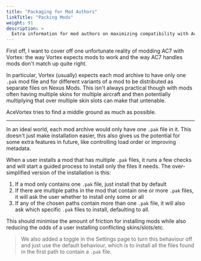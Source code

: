 ```yaml
---
title: "Packaging for Mod Authors"
linkTitle: "Packing Mods"
weight: 91
description: >
  Extra information for mod authors on maximizing compatibility with AceVortex
---
```


First off, I want to cover off one unfortunate reality of modding AC7 with Vortex: the way Vortex expects mods to work and the way AC7 handles mods don't match up quite right.

In particular, Vortex (usually) expects each mod archive to have only one `.pak` mod file and for different variants of a mod to be distributed as separate files on Nexus Mods. This isn't always practical though with mods often having multiple skins for multiple aircraft and then potentially multiplying that over multiple skin slots can make that untenable.

AceVortex tries to find a middle ground as much as possible.

---

In an ideal world, each mod archive would only have one `.pak` file in it. This doesn't just make installation easier, this also gives us the potential for some extra features in future, like controlling load order or improving metadata.

When a user installs a mod that has multiple `.pak` files, it runs a few checks and will start a guided process to install only the files it needs. The over-simplified version of the  installation is this:

1. If a mod only contains one `.pak` file, just install that by default
1. If there are multiple paths in the mod that contain one or more `.pak` files, it will ask the user whether to install only some or all
1. If any of the chosen paths contain more than one `.pak` file, it will also ask which specific `.pak` files to install, defaulting to all.

This should minimise the amount of friction for installing mods while also reducing the odds of a user installing conflicting skins/slots/etc.

> We also added a toggle in the Settings page to turn this behaviour off and just use the default behaviour, which is to install all the files found in the first path to contain a `.pak` file.